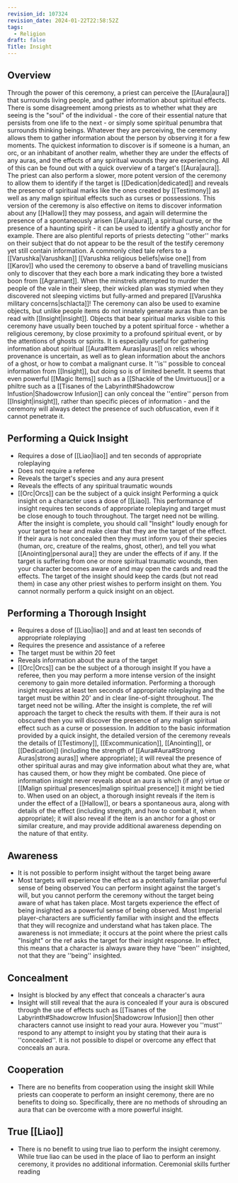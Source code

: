 ```yaml
---
revision_id: 107324
revision_date: 2024-01-22T22:58:52Z
tags:
  - Religion
draft: false
Title: Insight
---
```

## Overview
Through the power of this ceremony, a priest can perceive the [[Aura|aura]] that surrounds living people, and gather information about spiritual effects. There is some disagreement among priests as to whether what they are seeing is the "soul" of the individual - the core of their essential nature that persists from one life to the next - or simply some spiritual penumbra that surrounds thinking beings.
Whatever they are perceiving, the ceremony allows them to gather information about the person by observing it for a few moments. The quickest information to discover is if someone is a human, an orc, or an inhabitant of another realm, whether they are under the effects of any auras, and the effects of any spiritual wounds they are experiencing. All of this can be found out with a quick overview of a target's [[Aura|aura]].
The priest can also perform a slower, more potent version of the ceremony to allow them to identify if the target is [[Dedication|dedicated]] and reveals the presence of spiritual marks like the ones created by [[Testimony]] as well as any malign spiritual effects such as curses or possessions. This version of the ceremony is also effective on items to discover information about any [[Hallow]] they may possess, and again will determine the presence of a spontaneously arisen [[Aura|aura]], a spiritual curse, or the presence of a haunting spirit - it can be used to identify a ghostly anchor for example.
There are also plentiful reports of priests detecting ''other'' marks on their subject that do not appear to be the result of the testify ceremony yet still contain information. A commonly cited tale refers to a [[Varushka|Varushkan]] [[Varushka religious beliefs|wise one]] from [[Karov]] who used the ceremony to observe a band of travelling musicians only to discover that they each bore a mark indicating they bore a twisted boon from [[Agramant]]. When the minstrels attempted to murder the people of the vale in their sleep, their wicked plan was stymied when they discovered not sleeping victims but fully-armed and prepared [[Varushka military concerns|schlacta]]!
The ceremony can also be used to examine objects, but unlike people items do not innately generate auras than can be read with [[Insight|insight]]. Objects that bear spiritual marks visible to this ceremony have usually been touched by a potent spiritual force - whether a religious ceremony, by close proximity to a profound spiritual event, or by the attentions of ghosts or spirits. It is especially useful for gathering information about spiritual [[Aura#Item Auras|auras]] on relics whose provenance is uncertain, as well as to glean information about the anchors of a ghost, or how to combat a malignant curse.
It ''is'' possible to conceal information from [[Insight]], but doing so is of limited benefit. It seems that even powerful [[Magic Items]] such as a [[Shackle of the Unvirtuous]] or a philtre such as a [[Tisanes of the Labyrinth#Shadowcrow Infustion|Shadowcrow Infusion]] can only conceal the ''entire'' person from [[Insight|insight]], rather than specific pieces of information - and the ceremony will always detect the presence of such obfuscation, even if it cannot penetrate it.
## Performing a Quick Insight
* Requires a dose of [[Liao|liao]] and ten seconds of appropriate roleplaying
* Does not require a referee
* Reveals the target's species and any aura present
* Reveals the effects of any spiritual traumatic wounds
* [[Orc|Orcs]] can be the subject of a quick insight
Performing a quick insight on a character uses a dose of [[Liao]]. This performance of insight requires ten seconds of appropriate roleplaying and target must be close enough to touch throughout. The target need not be willing. After the insight is complete, you should call "Insight" loudly enough for your target to hear and make clear that they are the target of the effect.
If their aura is not concealed then they must inform you of their species (human, orc, creature of the realms, ghost, other), and tell you what [[Anointing|personal aura]] they are under the effects of if any. If the target is suffering from one or more spiritual traumatic wounds, then your character becomes aware of and may open the cards and read the effects. The target of the insight should keep the cards (but not read them) in case any other priest wishes to perform insight on them.
You cannot normally perform a quick insight on an object.
## Performing a Thorough Insight
* Requires a dose of [[Liao|liao]] and and at least ten seconds of appropriate roleplaying
* Requires the presence and assistance of a referee
* The target must be within 20 feet
* Reveals information about the aura of the target
* [[Orc|Orcs]] can be the subject of a thorough insight
If you have a referee, then you may perform a more intense version of the insight ceremony to gain more detailed information. Performing a thorough insight requires at least ten seconds of appropriate roleplaying and the target must be within 20' and in clear line-of-sight throughout. The target need not be willing. After the insight is complete, the ref will approach the target to check the results with them. 
If their aura is not obscured then you will discover the presence of any malign spiritual effect such as a curse or possession. In addition to the basic information provided by a quick insight, the detailed version of the ceremony reveals the details of  [[Testimony]], [[Excommunication]], [[Anointing]], or [[Dedication]] (including the strength of [[Aura#Aura#Strong Auras|strong auras]] where appropriate); it will reveal the presence of other spiritual auras and may give information about what they are, what has caused them, or how they might be combated. One piece of information insight never reveals about an aura is which (if any) virtue or [[Malign spiritual presences|malign spiritual presence]] it might be tied to.
When used on an object, a thorough insight reveals if the item is under the effect of a [[Hallow]], or bears a spontaneous aura, along with details of the effect (including strength, and how to combat it, when appropriate); it will also reveal if the item is an anchor for a ghost or similar creature, and may provide additional awareness depending on the nature of that entity.
## Awareness
* It is not possible to perform insight without the target being aware
* Most targets will experience the effect as a potentially familiar powerful sense of being observed
You can perform insight against the target's will, but you cannot perform the ceremony without the target being aware of what has taken place. Most targets experience the effect of being insighted as a powerful sense of being observed. Most Imperial player-characters are sufficiently familiar with insight and the effects that they will recognize and understand what has taken place.
The awareness is not immediate; it occurs at the point where the priest calls "Insight" or the ref asks the target for their insight response. In effect, this means that a character is always aware they have ''been'' insighted, not that they are ''being'' insighted.
## Concealment
* Insight is blocked by any effect that conceals a character's aura
* Insight will still reveal that the aura is concealed
If your aura is obscured through the use of effects such as [[Tisanes of the Labyrinth#Shadowcrow Infusion|Shadowcrow Infusion]] then other characters cannot use insight to read your aura. However you ''must'' respond to any attempt to insight you by stating that their aura is ''concealed''.
It is not possible to dispel or overcome any effect that conceals an aura.
## Cooperation
* There are no benefits from cooperation using the insight skill
While priests can cooperate to perform an insight ceremony, there are no benefits to doing so. Specifically, there are no methods of shrouding an aura that can be overcome with a more powerful insight.
## True [[Liao]]
* There is no benefit to using true liao to perform the insight ceremony.
While true liao can be used in the place of liao to perform an insight ceremony, it provides no additional information. 
Ceremonial skills further reading